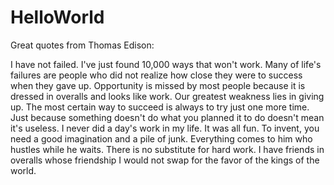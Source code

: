 # HelloWorld

Great quotes from Thomas Edison:

I have not failed. I've just found 10,000 ways that won't work.
Many of life's failures are people who did not realize how close they were to success when they gave up.
Opportunity is missed by most people because it is dressed in overalls and looks like work.
Our greatest weakness lies in giving up. The most certain way to succeed is always to try just one more time.
Just because something doesn't do what you planned it to do doesn't mean it's useless.
I never did a day's work in my life. It was all fun.
To invent, you need a good imagination and a pile of junk.
Everything comes to him who hustles while he waits.
There is no substitute for hard work.
I have friends in overalls whose friendship I would not swap for the favor of the kings of the world.
